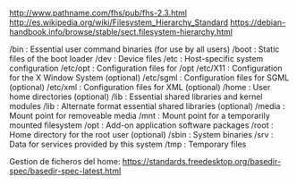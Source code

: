 http://www.pathname.com/fhs/pub/fhs-2.3.html
http://es.wikipedia.org/wiki/Filesystem_Hierarchy_Standard
https://debian-handbook.info/browse/stable/sect.filesystem-hierarchy.html

/bin		: Essential user command binaries (for use by all users)
/boot		: Static files of the boot loader
/dev		: Device files
/etc		: Host-specific system configuration
/etc/opt	: Configuration files for /opt
/etc/X11	: Configuration for the X Window System (optional)
/etc/sgml	: Configuration files for SGML (optional)
/etc/xml	: Configuration files for XML (optional)
/home		: User home directories (optional)
/lib		: Essential shared libraries and kernel modules
/lib<qual>	: Alternate format essential shared libraries (optional)
/media		: Mount point for removeable media
/mnt		: Mount point for a temporarily mounted filesystem
/opt		: Add-on application software packages
/root		: Home directory for the root user (optional)
/sbin		: System binaries
/srv		: Data for services provided by this system
/tmp		: Temporary files



Gestion de ficheros del home:
https://standards.freedesktop.org/basedir-spec/basedir-spec-latest.html
